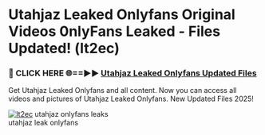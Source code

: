 # Utahjaz Leaked Onlyfans Original Videos 0nlyFans Leaked - Files Updated! (lt2ec)

<h3>🔴 CLICK HERE 🌐==►► <a href="https://best4dudes.click/HH4t6V" rel="nofollow">Utahjaz Leaked Onlyfans Updated Files</a></h3>

Get Utahjaz Leaked Onlyfans and all content. Now you can access all videos and pictures of Utahjaz Leaked Onlyfans. New Updated Files 2025!

[![lt2ec](https://github.com/user-attachments/assets/8c521d6e-e6e3-4a75-9320-d58ab9d79d5b)](https://best4dudes.click/HH4t6V)
utahjaz onlyfans leaks<br>
utahjaz leak onlyfans